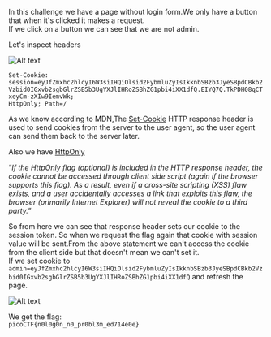In this challenge we have a page without login form.We only have a button that when it's clicked it makes a request.<br>If we click on a button we can see that we are not admin.  

Let's inspect headers

![Alt text](https://github.com/DejanJS/picoCTF-Writeups/blob/master/06.No%20Login/setcookie.png)

<code>Set-Cookie: session=eyJfZmxhc2hlcyI6W3siIHQiOlsid2FybmluZyIsIkknbSBzb3JyeSBpdCBkb2Vzbid0IGxvb2sgbGlrZSB5b3UgYXJlIHRoZSBhZG1pbi4iXX1dfQ.EIYQ7Q.TkPDH08qCTxeyCm-zXIw9IemvWk; HttpOnly; Path=/</code>  

As we know according to MDN,The <a href="https://developer.mozilla.org/en-US/docs/Web/HTTP/Headers/Set-Cookie">Set-Cookie</a> HTTP response header is used to send cookies from the server to the user agent, so the user agent can send them back to the server later.  

Also we have <a href="https://www.owasp.org/index.php/HttpOnly">HttpOnly</a>   

<q><i>If the HttpOnly flag (optional) is included in the HTTP response header, the cookie cannot be accessed through client side script (again if the browser supports this flag). As a result, even if a cross-site scripting (XSS) flaw exists, and a user accidentally accesses a link that exploits this flaw, the browser (primarily Internet Explorer) will not reveal the cookie to a third party.</i></q>  

So from here we can see that response header sets our cookie to the session token. So when we request the flag again that cookie with session value will be sent.From the above statement we can't access the cookie from the client side but that doesn't mean we can't set it.<br>If we set cookie to <code>admin=eyJfZmxhc2hlcyI6W3siIHQiOlsid2FybmluZyIsIkknbSBzb3JyeSBpdCBkb2Vzbid0IGxvb2sgbGlrZSB5b3UgYXJlIHRoZSBhZG1pbi4iXX1dfQ</code>  and refresh the page.  

![Alt text](https://github.com/DejanJS/picoCTF-Writeups/blob/master/06.No%20Login/flag.png)

We get the flag:  
<code>picoCTF{n0l0g0n_n0_pr0bl3m_ed714e0e}</code>